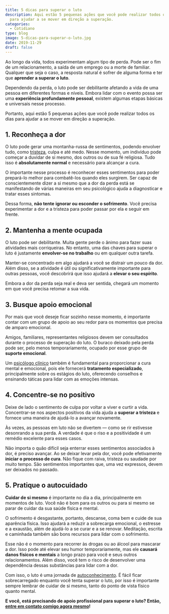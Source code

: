 ```yaml
---
title: 5 dicas para superar o luto
description: Aqui estão 5 pequenas ações que você pode realizar todos os dias
  para ajudar a se mover em direção a superação.
categories:
  - Cotidiano
type: blog
image: 5-dicas-para-superar-o-luto.jpg
date: 2019-11-29
draft: false
---
```


Ao longo da vida, todos experimentam algum tipo de perda. Pode ser o fim de um relacionamento, a saída de um emprego ou a morte de familiar. Qualquer que seja o caso, a resposta natural é sofrer de alguma forma e ter que **aprender a superar o luto**.

Dependendo da perda, o luto pode ser debilitante afetando a vida de uma pessoa em diferentes formas e níveis. Embora lidar com o evento possa ser uma **experiência profundamente pessoal**, existem algumas etapas básicas e universais nesse processo.

Portanto, aqui estão 5 pequenas ações que você pode realizar todos os dias para ajudar a se mover em direção a superação.

## 1. Reconheça a dor

O luto pode gerar uma montanha-russa de sentimentos, podendo envolver tudo, como [tristeza](/tristeza-ou-depressao-como-diferenciar-uma-da-outra/), culpa e até medo. Nesse momento, um indivíduo pode começar a duvidar de si mesmo, dos outros ou de sua fé religiosa. Tudo isso é **absolutamente normal** e necessário para alcançar a cura.

O importante nesse processo é reconhecer esses sentimentos para poder prepará-lo melhor para combatê-los quando eles surgirem. Ser capaz de conscientemente dizer a si mesmo que a dor da perda está se manifestando de várias maneiras em seu psicológico ajuda a diagnosticar e tratar esses sintomas.

Dessa forma, **não tente** **ignorar ou esconder o sofrimento**. Você precisa experimentar a dor e a tristeza para poder passar por ela e seguir em frente.

## 2. Mantenha a mente ocupada

O luto pode ser debilitante. Muita gente perde o ânimo para fazer suas atividades mais corriqueiras. No entanto, uma das chaves para superar o luto é justamente **envolver-se no trabalho** ou em qualquer outra tarefa.

Manter-se concentrado em algo ajudará a você se distrair um pouco da dor. Além disso, se a atividade é útil ou significativamente importante para outras pessoas, você descobrirá que isso ajudará a **elevar o seu espírito**.

Embora a dor da perda seja real e deva ser sentida, chegará um momento em que você precisa retomar a sua vida.

## 3. Busque apoio emocional

Por mais que você deseje ficar sozinho nesse momento, é importante contar com um grupo de apoio ao seu redor para os momentos que precisa de amparo emocional.

Amigos, familiares, representantes religiosos devem ser consultados durante o processo de superação do luto. O buraco deixado pela perda pode ser, pelo menos temporariamente, ocupado por esse grupo de **suporte emocional**.

Um [psicólogo clínico](/pra-que-serve-um-psicologo-clinico/) também é fundamental para proporcionar a cura mental e emocional, pois ele fornecerá **tratamento especializado**, principalmente sobre os estágios do luto, oferecendo conselhos e ensinando táticas para lidar com as emoções intensas.

## 4. Concentre-se no positivo

Deixe de lado o sentimento de culpa por voltar a viver e curtir a vida. Concentrar-se nos aspectos positivos da vida ajuda a **superar a tristeza** e fornece uma maneira de ajudá-lo a avançar novamente.

Às vezes, as pessoas em luto não se divertem — como se rir estivesse desonrando a sua perda. A verdade é que o riso e a positividade é um remédio excelente para esses casos.

Não importa o quão difícil seja enterrar esses sentimentos associados à dor, é preciso avançar. Ao se deixar levar pela dor, você pode efetivamente **iniciar o processo de cura**. Não fique com raiva, tristeza ou saudade por muito tempo. São sentimentos importantes que, uma vez expressos, devem ser deixados no passado.

## 5. Pratique o autocuidado

**Cuidar de si mesmo** é importante no dia a dia, principalmente em momentos de luto. Você não é bom para os outros ou para si mesmo se parar de cuidar da sua saúde física e mental.

O sofrimento é desgastante, portanto, descanse, coma bem e cuide de sua aparência física. Isso ajudará a reduzir a sobrecarga emocional, o estresse e a exaustão, além de ajudá-lo a se curar e a se renovar. Meditação, escrita e caminhada também são bons recursos para lidar com o sofrimento.

Esse não é o momento para recorrer às drogas ou ao álcool para mascarar a dor. Isso pode até elevar seu humor temporariamente, mas ele **causará danos físicos e mentais** a longo prazo para você e seus outros relacionamentos. Além disso, você tem o risco de desenvolver uma dependência dessas substâncias para lidar com a dor.

Com isso, o luto é uma jornada de [autoconhecimento](/autoconhecimento-no-desenvolvimento-pessoal/). É fácil ficar sobrecarregado enquanto você tenta superar o luto, por isso é importante sempre lembrar de cuidar de si mesmo, tanto do ponto de vista físico quanto mental.

**E você, está precisando de apoio profissional para superar o luto? Então,** [**entre em contato comigo agora mesmo**](/contato/)**!**

